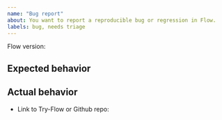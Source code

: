 ```yaml
---
name: "Bug report"
about: You want to report a reproducible bug or regression in Flow.
labels: bug, needs triage
---
```


<!--
Please fill out this entire template so that we can address your bug report as quickly as possible.

Any bug reports that don't contain instructions to reproduce the issue will be closed.
-->

Flow version:

## Expected behavior

## Actual behavior

<!--
Please reproduce your issue on flow.org/try so that we can debug it.

Not all issues are reproducible on try-flow because they may require multiple
files or specific flowconfig settings. If your bug can only be reproduced
under one of these constraints, please make a small github repo that
contains a minimal way to reproduce your problem.
-->
* Link to Try-Flow or Github repo:
